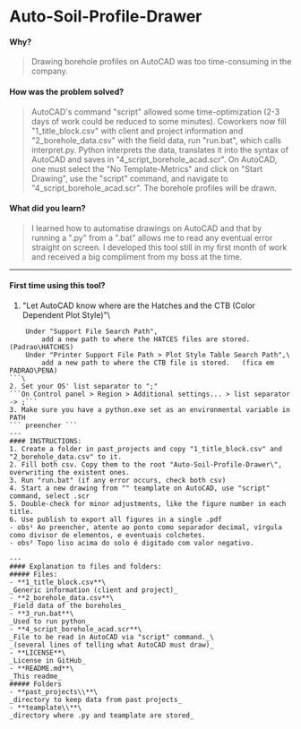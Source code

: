 # Auto-Soil-Profile-Drawer
#### Why?
> Drawing borehole profiles on AutoCAD was too time-consuming in the company. 
#### How was the problem solved?
> AutoCAD's command "script" allowed some time-optimization (2-3 days of work could be reduced to some minutes). Coworkers now fill "1_title_block.csv" with client and project information and "2_borehole_data.csv" with the field data, run "run.bat", which calls interpret.py. Python interprets the data, translates it into the syntax of AutoCAD and saves in "4_script_borehole_acad.scr". On AutoCAD, one must select the "No Template-Metrics" and click on "Start Drawing", use the "script" command, and navigate to "4_script_borehole_acad.scr". The borehole profiles will be drawn.
#### What did you learn?
> I learned how to automatise drawings on AutoCAD and that by running a ".py" from a ".bat" allows me to read any eventual error straight on screen. I developed this tool still in my first month of work and received a big compliment from my boss at the time.
---
#### First time using this tool?
1. "Let AutoCAD know where are the Hatches and the CTB (Color Dependent Plot Style)"\
```On AutoCAD, type "_OPTIONS", go to "Files"
    Under "Support File Search Path",
        add a new path to where the HATCES files are stored. (Padrao\HATCHES)
    Under "Printer Support File Path > Plot Style Table Search Path",\
        add a new path to where the CTB file is stored.   (fica em PADRAO\PENA)
```\
2. Set your OS' list separator to ";"
```On Control panel > Region > Additional settings... > list separator -> ;```
3. Make sure you have a python.exe set as an environmental variable in PATH
``` preencher ```
---
#### INSTRUCTIONS:
1. Create a folder in past_projects and copy "1_title_block.csv" and "2_borehole_data.csv" to it.
2. Fill both csv. Copy them to the root "Auto-Soil-Profile-Drawer\", overwriting the existent ones.
3. Run "run.bat" (if any error occurs, check both csv)
4. Start a new drawing from "" teamplate on AutoCAD, use "script" command, select .scr
5. Double-check for minor adjustments, like the figure number in each title.
6. Use publish to export all figures in a single .pdf
- obs¹ Ao preencher, atente ao ponto como separador decimal, vírgula como divisor de elementos, e eventuais colchetes.
- obs² Topo liso acima do solo é digitado com valor negativo.

---
#### Explanation to files and folders:
##### Files:
- **1_title_block.csv**\
_Generic information (client and project)_
- **2_borehole_data.csv**\
_Field data of the boreholes_
- **3_run.bat**\
_Used to run python_
- **4_script_borehole_acad.scr**\
_File to be read in AutoCAD via "script" command._\
_(several lines of telling what AutoCAD must draw)_
- **LICENSE**\
_License in GitHub_
- **README.md**\
_This readme_
##### Folders
- **past_projects\\**\
_directory to keep data from past projects_
- **teamplate\\**\
_directory where .py and teamplate are stored_